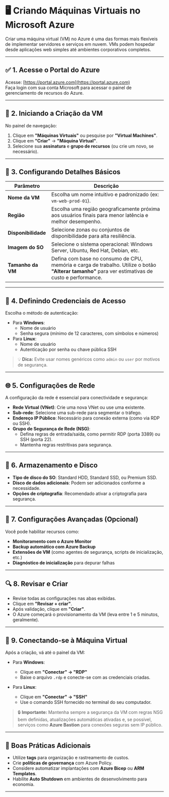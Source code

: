 # 🖥️ Criando Máquinas Virtuais no Microsoft Azure

Criar uma máquina virtual (VM) no Azure é uma das formas mais flexíveis de implementar servidores e serviços em nuvem. VMs podem hospedar desde aplicações web simples até ambientes corporativos completos.

---

## ✅ 1. Acesse o Portal do Azure

Acesse: [https://portal.azure.com](https://portal.azure.com)  
Faça login com sua conta Microsoft para acessar o painel de gerenciamento de recursos do Azure.

---

## 🧱 2. Iniciando a Criação da VM

No painel de navegação:

1. Clique em **"Máquinas Virtuais"** ou pesquise por **"Virtual Machines"**.
2. Clique em **"Criar"** → **"Máquina Virtual"**.
3. Selecione sua **assinatura** e **grupo de recursos** (ou crie um novo, se necessário).

---

## 📝 3. Configurando Detalhes Básicos

| Parâmetro          | Descrição |
|--------------------|-----------|
| **Nome da VM**     | Escolha um nome intuitivo e padronizado (ex: `vm-web-prod-01`). |
| **Região**         | Escolha uma região geograficamente próxima aos usuários finais para menor latência e melhor desempenho. |
| **Disponibilidade**| Selecione zonas ou conjuntos de disponibilidade para alta resiliência. |
| **Imagem do SO**   | Selecione o sistema operacional: Windows Server, Ubuntu, Red Hat, Debian, etc. |
| **Tamanho da VM**  | Defina com base no consumo de CPU, memória e carga de trabalho. Utilize o botão **"Alterar tamanho"** para ver estimativas de custo e performance.|

---

## 🔐 4. Definindo Credenciais de Acesso

Escolha o método de autenticação:

- Para **Windows**:
  - Nome de usuário
  - Senha segura (mínimo de 12 caracteres, com símbolos e números)
- Para **Linux**:
  - Nome de usuário
  - Autenticação por senha ou chave pública SSH

> 💡 **Dica:** Evite usar nomes genéricos como `admin` ou `user` por motivos de segurança.

---

## 🌐 5. Configurações de Rede

A configuração da rede é essencial para conectividade e segurança:

- **Rede Virtual (VNet)**: Crie uma nova VNet ou use uma existente.
- **Sub-rede**: Selecione uma sub-rede para segmentar o tráfego.
- **Endereço IP Público**: Necessário para conexão externa (como via RDP ou SSH).
- **Grupo de Segurança de Rede (NSG)**:
  - Defina regras de entrada/saída, como permitir RDP (porta 3389) ou SSH (porta 22).
  - Mantenha regras restritivas para segurança.

---

## 💽 6. Armazenamento e Disco

- **Tipo de disco do SO**: Standard HDD, Standard SSD, ou Premium SSD.
- **Disco de dados adicionais**: Podem ser adicionados conforme a necessidade.
- **Opções de criptografia**: Recomendado ativar a criptografia para segurança.

---

## 🔧 7. Configurações Avançadas (Opcional)

Você pode habilitar recursos como:

- **Monitoramento com o Azure Monitor**
- **Backup automático com Azure Backup**
- **Extensões de VM** (como agentes de segurança, scripts de inicialização, etc.)
- **Diagnóstico de inicialização** para depurar falhas

---

## 🔍 8. Revisar e Criar

- Revise todas as configurações nas abas exibidas.
- Clique em **"Revisar + criar"**.
- Após validação, clique em **"Criar"**.
- O Azure começará o provisionamento da VM (leva entre 1 e 5 minutos, geralmente).

---

## 🔗 9. Conectando-se à Máquina Virtual

Após a criação, vá até o painel da VM:

- Para **Windows**:
  - Clique em **"Conectar" → "RDP"**
  - Baixe o arquivo `.rdp` e conecte-se com as credenciais criadas.

- Para **Linux**:
  - Clique em **"Conectar" → "SSH"**
  - Use o comando SSH fornecido no terminal do seu computador.

> 🔒 **Importante:** Mantenha sempre a segurança da VM com regras NSG bem definidas, atualizações automáticas ativadas e, se possível, serviços como **Azure Bastion** para conexões seguras sem IP público.

---

## 📌 Boas Práticas Adicionais

- Utilize **tags** para organização e rastreamento de custos.
- Crie **políticas de governança** com Azure Policy.
- Considere automatizar implantações com **Azure Bicep** ou **ARM Templates**.
- Habilite **Auto Shutdown** em ambientes de desenvolvimento para economia.

---
